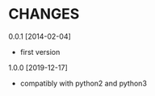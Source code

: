 CHANGES
===============
0.0.1 [2014-02-04]

- first version


1.0.0 [2019-12-17]

- compatibly with python2 and python3 